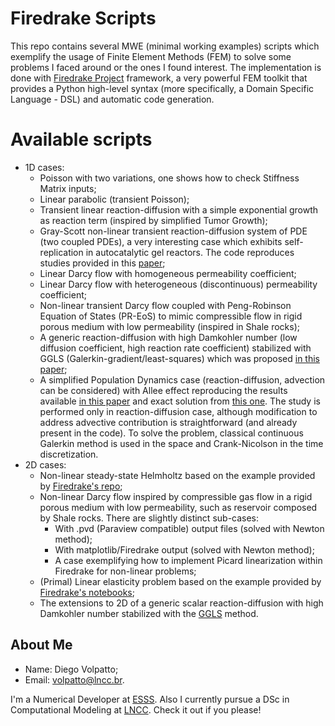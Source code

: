 # Firedrake Scripts

This repo contains several MWE (minimal working examples) scripts which exemplify the usage of Finite Element Methods (FEM)
to solve some problems I faced around or the ones I found interest. The implementation
is done with [Firedrake Project](https://www.firedrakeproject.org/) framework, a very
powerful FEM toolkit that provides a Python high-level syntax (more specifically, a Domain
Specific Language - DSL) and automatic code generation.

# Available scripts

* 1D cases:
    * Poisson with two variations, one shows how to check Stiffness Matrix inputs;
    * Linear parabolic (transient Poisson);
    * Transient linear reaction-diffusion with a simple exponential growth as reaction 
    term (inspired by simplified Tumor Growth);
    * Gray-Scott non-linear transient reaction-diffusion system of PDE (two coupled PDEs),
    a very interesting case which exhibits self-replication in autocatalytic gel reactors.
    The code reproduces studies provided in this [paper](https://www.sciencedirect.com/science/article/pii/S0022247X15007957?via%3Dihub);
    * Linear Darcy flow with homogeneous permeability coefficient;
    * Linear Darcy flow with heterogeneous (discontinuous) permeability coefficient;
    * Non-linear transient Darcy flow coupled with Peng-Robinson Equation of States (PR-EoS) to mimic
    compressible flow in rigid porous medium with low permeability (inspired in Shale rocks);
    * A generic reaction-diffusion with high Damkohler number (low diffusion coefficient,
    high reaction rate coefficient) stabilized with GGLS (Galerkin-gradient/least-squares)
    which was proposed [in this paper](https://www.sciencedirect.com/science/article/pii/0045782589900856);
    * A simplified Population Dynamics case (reaction-diffusion, advection can be considered) with Allee effect 
    reproducing the results available [in this paper](https://www.sciencedirect.com/science/article/pii/S0304380005003741)
    and exact solution from [this one](https://www.sciencedirect.com/science/article/pii/S0025556403000981).
    The study is performed only in reaction-diffusion case, although modification to address
    advective contribution is straightforward (and already present in the code). To solve
    the problem, classical continuous Galerkin method is used in the space and Crank-Nicolson
    in the time discretization.
* 2D cases:
    * Non-linear steady-state Helmholtz based on the example provided by 
    [Firedrake's repo](https://github.com/firedrakeproject/firedrake);
    * Non-linear Darcy flow inspired by compressible gas flow in a rigid porous medium
    with low permeability, such as reservoir composed by Shale rocks. There are
    slightly distinct sub-cases: 
        - With .pvd (Paraview compatible) output files (solved with Newton method);
        - With matplotlib/Firedrake output (solved with Newton method);
        - A case exemplifying how to implement Picard linearization within Firedrake for
        non-linear problems;
    * (Primal) Linear elasticity problem based on the example provided by [Firedrake's
    notebooks](https://nbviewer.jupyter.org/github/firedrakeproject/firedrake/blob/master/docs/notebooks/example-elasticity.ipynb);
    * The extensions to 2D of a generic scalar reaction-diffusion with high Damkohler number
    stabilized with the [GGLS](https://www.sciencedirect.com/science/article/pii/0045782589900856)
    method.

## About Me

* Name: Diego Volpatto;
* Email: [volpatto@lncc.br](volpatto@lncc.br).

I'm a Numerical Developer at [ESSS](https://github.com/ESSS). Also I currently pursue
a DSc in Computational Modeling at [LNCC](http://www.lncc.br/). Check it out if you please!